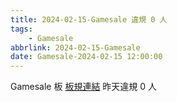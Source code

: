 ```yaml
---
title: 2024-02-15-Gamesale 違規 0 人
tags:
    - Gamesale
abbrlink: 2024-02-15-Gamesale
date: Gamesale-2024-02-15 12:00:00
---
```

Gamesale 板 [板規連結](https://www.ptt.cc/bbs/Gossiping/M.1637425085.A.07D.html)
昨天違規 0 人
